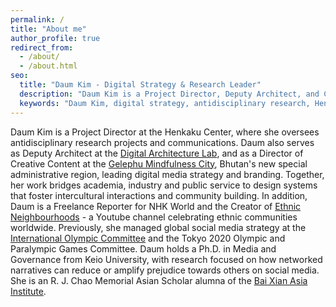 ```yaml
---
permalink: /
title: "About me"
author_profile: true
redirect_from: 
  - /about/
  - /about.html
seo:
  title: "Daum Kim - Digital Strategy & Research Leader"
  description: "Daum Kim is a Project Director, Deputy Architect, and Creative Content Director specializing in digital strategy, antidisciplinary research, and intercultural community building."
  keywords: "Daum Kim, digital strategy, antidisciplinary research, Henkaku Center, Digital Architecture Lab, Gelephu Mindfulness City, community building, intercultural interactions"
---
```


Daum Kim is a Project Director at the Henkaku Center, where she oversees antidisciplinary research projects and communications. Daum also serves as Deputy Architect at the [Digital Architecture Lab](https://dalab.xyz), and as a Director of Creative Content at the [Gelephu Mindfulness City](https://gmc.bt), Bhutan's new special administrative region, leading digital media strategy and branding. Together, her work bridges academia, industry and public service to design systems that foster intercultural interactions and community building. In addition, Daum is a Freelance Reporter for NHK World and the Creator of [Ethnic Neighbourhoods](https://www.youtube.com/EthnicNeighborhoods) - a Youtube channel celebrating ethnic communities worldwide. Previously, she managed global social media strategy at the [International Olympic Committee](https://www.olympics.com/) and the Tokyo 2020 Olympic and Paralympic Games Committee. Daum holds a Ph.D. in Media and Governance from Keio University, with research focused on how networked narratives can reduce or amplify prejudice towards others on social media. She is an R. J. Chao Memorial Asian Scholar alumna of the [Bai Xian Asia Institute](https://www.bxai.org/).
